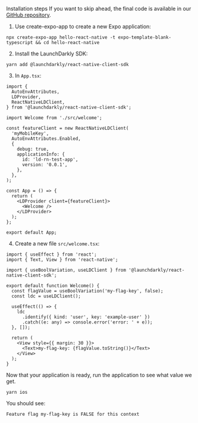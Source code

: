 Installation steps
If you want to skip ahead, the final code is available in our [GitHub repository](https://github.com/launchdarkly/js-core/tree/main/packages/sdk/react-native/example).

1. Use create-expo-app to create a new Expo application:
```shell
npx create-expo-app hello-react-native -t expo-template-blank-typescript && cd hello-react-native
```

2. Install the LaunchDarkly SDK:
```shell
yarn add @launchdarkly/react-native-client-sdk
```

3. In `App.tsx`:
```tsx
import {
  AutoEnvAttributes,
  LDProvider,
  ReactNativeLDClient,
} from '@launchdarkly/react-native-client-sdk';

import Welcome from './src/welcome';

const featureClient = new ReactNativeLDClient(
  'myMobileKey',
  AutoEnvAttributes.Enabled,
  {
    debug: true,
    applicationInfo: {
      id: 'ld-rn-test-app',
      version: '0.0.1',
    },
  },
);

const App = () => {
  return (
    <LDProvider client={featureClient}>
      <Welcome />
    </LDProvider>
  );
};

export default App;
```

4. Create a new file `src/welcome.tsx`:
```tsx
import { useEffect } from 'react';
import { Text, View } from 'react-native';

import { useBoolVariation, useLDClient } from '@launchdarkly/react-native-client-sdk';

export default function Welcome() {
  const flagValue = useBoolVariation('my-flag-key', false);
  const ldc = useLDClient();

  useEffect(() => {
    ldc
      .identify({ kind: 'user', key: 'example-user' })
      .catch((e: any) => console.error('error: ' + e));
  }, []);

  return (
    <View style={{ margin: 30 }}>
      <Text>my-flag-key: {flagValue.toString()}</Text>
    </View>
  );
}
```

Now that your application is ready, run the application to see what value we get.
```shell
yarn ios
```

You should see:

`Feature flag my-flag-key is FALSE for this context`


